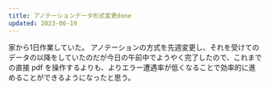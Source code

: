 ```yaml
---
title: アノテーションデータ形式変更done
updated: 2023-06-19
---
```



家から1日作業していた。
アノテーションの方式を先週変更し、それを受けてのデータの以降をしていたのだが今日の午前中でようやく完了したので、これまでの直接 pdf を操作するよりも、よりエラー遭遇率が低くなることで効率的に進めることができるようになったと思う。

